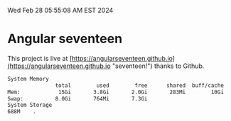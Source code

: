 Wed Feb 28 05:55:08 AM EST 2024

# Angular seventeen


This project is live at [https://angularseventeen.github.io](https://angularseventeen.github.io "seventeen!") thanks to Github.

```bash
System Memory
               total        used        free      shared  buff/cache   available
Mem:            15Gi       3.8Gi       2.0Gi       283Mi        10Gi        11Gi
Swap:          8.0Gi       764Mi       7.3Gi
System Storage
688M	.
```
